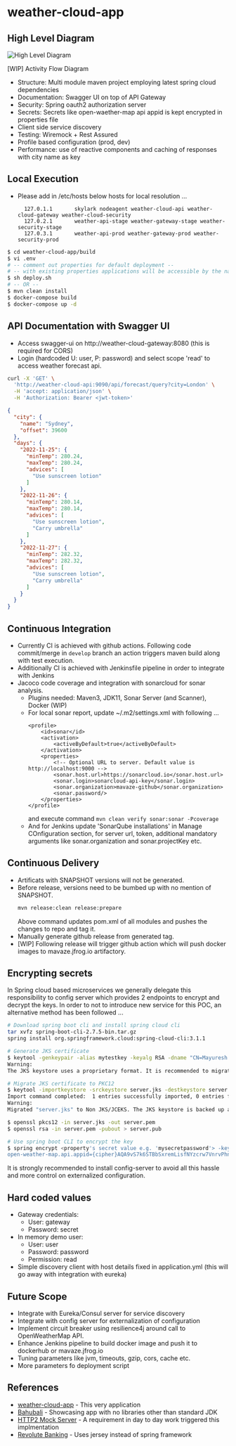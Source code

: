 # weather-cloud-app

## High Level Diagram

![High Level Diagram](https://raw.githubusercontent.com/mavaze/weather-cloud-app/develop/High_Level_Design.jpg)

[WIP] Activity Flow Diagram

- Structure: Multi module maven project employing latest spring cloud dependencies
- Documentation: Swagger UI on top of API Gateway
- Security: Spring oauth2 authorization server
- Secrets: Secrets like open-waether-map api appid is kept encrypted in properties file
- Client side service discovery
- Testing: Wiremock + Rest Assured
- Profile based configuration (prod, dev)
- Performance: use of reactive components and caching of responses with city name as key  

## Local Execution

* Please add in /etc/hosts below hosts for local resolution ...
  ```
    127.0.1.1       skylark nodeagent weather-cloud-api weather-cloud-gateway weather-cloud-security
    127.0.2.1       weather-api-stage weather-gateway-stage weather-security-stage
    127.0.3.1       weather-api-prod weather-gateway-prod weather-security-prod
  ```


```bash
$ cd weather-cloud-app/build
$ vi .env
# -- comment out properties for default deployment --
# -- with existing properties applications will be accessible by the name of 'stage' --
$ sh deploy.sh
# -- OR --
$ mvn clean install
$ docker-compose build
$ docker-compose up -d
```

## API Documentation with Swagger UI

* Access swagger-ui on http://weather-cloud-gateway:8080 (this is required for CORS)
* Login (hardcoded U: user, P: password) and select scope 'read' to access weather forecast api.

```bash
curl -X 'GET' \
  'http://weather-cloud-api:9090/api/forecast/query?city=London' \
  -H 'accept: application/json' \
  -H 'Authorization: Bearer <jwt-token>'
```
```json
{
  "city": {
    "name": "Sydney",
    "offset": 39600
  },
  "days": {
    "2022-11-25": {
      "minTemp": 280.24,
      "maxTemp": 280.24,
      "advices": [
        "Use sunscreen lotion"
      ]
    },
    "2022-11-26": {
      "minTemp": 280.14,
      "maxTemp": 280.14,
      "advices": [
        "Use sunscreen lotion",
        "Carry umbrella"
      ]
    },
    "2022-11-27": {
      "minTemp": 282.32,
      "maxTemp": 282.32,
      "advices": [
        "Use sunscreen lotion",
        "Carry umbrella"
      ]
    }
  }
}
```

## Continuous Integration

* Currently CI is achieved with github actions. Following code commit/merge in `develop` branch an action triggers maven build along with test execution.
* Additionally CI is achieved with Jenkinsfile pipeline in order to integrate with Jenkins
* Jacoco code coverage and integration with sonarcloud for sonar analysis.
  * Plugins needed: Maven3, JDK11, Sonar Server (and Scanner), Docker (WIP)
  * For local sonar report, update ~/.m2/settings.xml with following ...
    ```
    <profile>
        <id>sonar</id>
        <activation>
            <activeByDefault>true</activeByDefault>
        </activation>
        <properties>
            <!-- Optional URL to server. Default value is http://localhost:9000 -->
            <sonar.host.url>https://sonarcloud.io</sonar.host.url>
            <sonar.login>sonarcloud-api-key</sonar.login>
            <sonar.organization>mavaze-github</sonar.organization>
            <sonar.password/>
        </properties>
    </profile>
    ```
    and execute command `mvn clean verify sonar:sonar -Pcoverage`
  * And for Jenkins update 'SonarQube installations' in Manage COnfiguration section, for server url, token, additional mandatory arguments like sonar.organization and sonar.projectKey etc.

## Continuous Delivery
* Artificats with SNAPSHOT versions will not be generated.
* Before release, versions need to be bumbed up with no mention of SNAPSHOT.
  ```bash
  mvn release:clean release:prepare
  ```
  Above command updates pom.xml of all modules and pushes the changes to repo and tag it.
* Manually generate github release from generated tag.
* [WIP] Following release will trigger github action which will push docker images to mavaze.jfrog.io artifactory.

## Encrypting secrets

In Spring cloud based microservices we generally delegate this responsibility to config server which provides 2 endpoints to encrypt and decrypt the keys. In order to not to introduce new service for this POC, an alternative method has been followed ...

```bash
# Download spring boot cli and install spring cloud cli
tar xvfz spring-boot-cli-2.7.5-bin.tar.gz
spring install org.springframework.cloud:spring-cloud-cli:3.1.1

# Generate JKS certificate
$ keytool -genkeypair -alias mytestkey -keyalg RSA -dname "CN=Mayuresh Vaze,OU=LearnByCoding,O=Workspace,L=Pune,ST=Maharashtra,C=IN" -keypass changeme -keystore server.jks -storepass changeme -keysize 2048
Warning:
The JKS keystore uses a proprietary format. It is recommended to migrate to PKCS12 which is an industry standard format using "keytool -importkeystore -srckeystore server.jks -destkeystore server.jks -deststoretype pkcs12".

# Migrate JKS certificate to PKC12
$ keytool -importkeystore -srckeystore server.jks -destkeystore server.jks -deststoretype pkcs12
Import command completed:  1 entries successfully imported, 0 entries failed or cancelled
Warning:
Migrated "server.jks" to Non JKS/JCEKS. The JKS keystore is backed up as "server.jks.old".

$ openssl pkcs12 -in server.jks -out server.pem
$ openssl rsa -in server.pem -pubout > server.pub

# Use spring boot CLI to encrypt the key
$ spring encrypt <property's secret value e.g. 'mysecretpassword'> -key @server.pub -p open-weather-map.api.appid
open-weather-map.api.appid={cipher}AQA9vS7k6STBbSxremLisfNYzcrw7VnrvPhnGA0MDPO6GfM/H/PhJi2odR+iO8XtblzMp9INdZt8Sdjvfmzxb7KWeSDdwFnWVt+/VqCviXfHqWRduzYeXPQ3cdB/0/u74wunXVohV8+uYCVQ2tRtpC+OwDZn/5+28JzYJz9egg61N6FwZ9y5URLhHJzpaBIAfn9eVekDfGlM7bGBlOftLP+F4+R5BC9zOzuc2Tpkzaa2Hi+u/7PAkLDF/i7nET6qrIuo5fdT9MahRMMOsGs7TEQP5jAAT6/EtewZ3djYqA3PyBSOjjWZY6DvUcd8ErPsQvkHkrD2HF1vZQAdd9zYQnZxNG9N/nhSn19hBlzyg+Pl8kA275dSNNflSCie11esS4kfifmQW7c3EF2+OUBDvvA4
```
It is strongly recommended to install config-server to avoid all this hassle and more control on externalized configuration.

## Hard coded values
* Gateway credentials:
  * User: gateway
  * Password: secret
* In memory demo user:
  * User: user
  * Password: password
  * Permission: read
* Simple discovery client with host details fixed in application.yml (this will go away with integration with eureka)

## Future Scope
* Integrate with Eureka/Consul server for service discovery
* Integrate with config server for externalization of configuration
* Implement circuit breaker using resilience4j around call to OpenWeatherMap API.
* Enhance Jenkins pipeline to build docker image and push it to dockerhub or mavaze.jfrog.io
* Tuning parameters like jvm, timeouts, gzip, cors, cache etc.
* More parameters fo deployment script

## References
* [weather-cloud-app](https://github.com/mavaze/weather-cloud-app) - This very application
* [Bahubali](https://github.com/mavaze/bahubali) - Showcasing app with no libraries other than standard JDK
* [HTTP2 Mock Server](https://github.com/mavaze/http2-mockserver) - A requirement in day to day work triggered this implmentation
* [Revolute Banking](https://github.com/mavaze/revolut-banking) - Uses jersey instead of spring framework